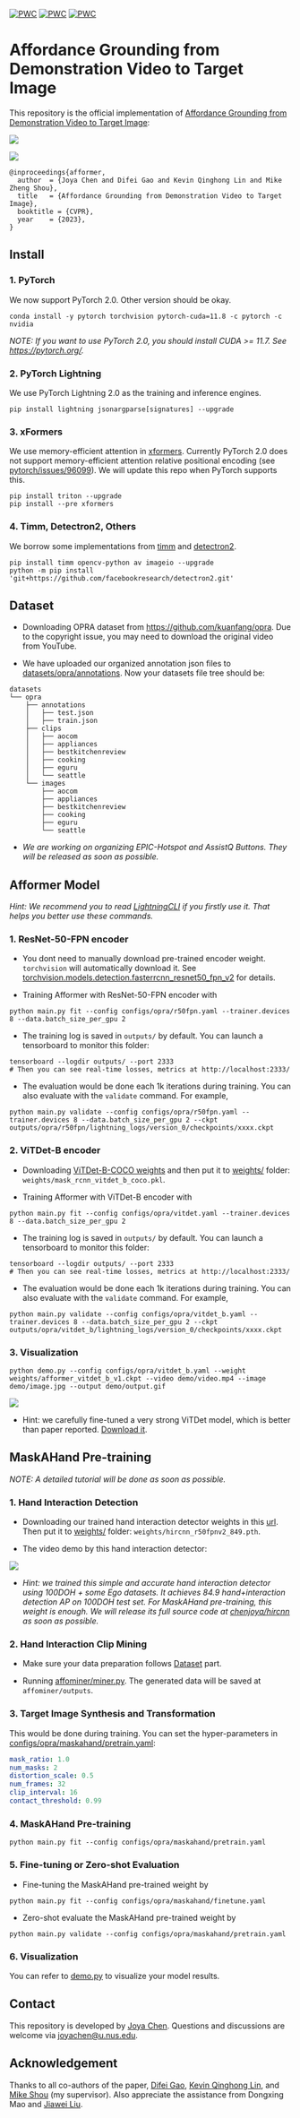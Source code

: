[![PWC](https://img.shields.io/endpoint.svg?url=https://paperswithcode.com/badge/affordance-grounding-from-demonstration-video/video-to-image-affordance-grounding-on-opra)](https://paperswithcode.com/sota/video-to-image-affordance-grounding-on-opra?p=affordance-grounding-from-demonstration-video)
[![PWC](https://img.shields.io/endpoint.svg?url=https://paperswithcode.com/badge/affordance-grounding-from-demonstration-video/video-to-image-affordance-grounding-on-opra-1)](https://paperswithcode.com/sota/video-to-image-affordance-grounding-on-opra-1?p=affordance-grounding-from-demonstration-video)
[![PWC](https://img.shields.io/endpoint.svg?url=https://paperswithcode.com/badge/affordance-grounding-from-demonstration-video/video-to-image-affordance-grounding-on-epic)](https://paperswithcode.com/sota/video-to-image-affordance-grounding-on-epic?p=affordance-grounding-from-demonstration-video)

# Affordance Grounding from Demonstration Video to Target Image

This repository is the official implementation of [Affordance Grounding from Demonstration Video to Target Image](todo):

![](readme.png)

![](demo/output1.gif) 
```
@inproceedings{afformer,
  author  = {Joya Chen and Difei Gao and Kevin Qinghong Lin and Mike Zheng Shou},
  title   = {Affordance Grounding from Demonstration Video to Target Image},
  booktitle = {CVPR},
  year    = {2023},
}
```

## Install

### 1. PyTorch 

We now support PyTorch 2.0. Other version should be okay.

```
conda install -y pytorch torchvision pytorch-cuda=11.8 -c pytorch -c nvidia
```

*NOTE: If you want to use PyTorch 2.0, you should install CUDA >= 11.7. See https://pytorch.org/.*

### 2. PyTorch Lightning

We use PyTorch Lightning 2.0 as the training and inference engines.

```
pip install lightning jsonargparse[signatures] --upgrade
```

### 3. xFormers

We use memory-efficient attention in [xformers](https://github.com/facebookresearch/xformers). Currently PyTorch 2.0 does not support memory-efficient attention relative positional encoding (see [pytorch/issues/96099](https://github.com/pytorch/pytorch/issues/96099)). We will update this repo when PyTorch supports this.

```
pip install triton --upgrade
pip install --pre xformers
```

### 4. Timm, Detectron2, Others

We borrow some implementations from [timm](https://github.com/huggingface/pytorch-image-models) and [detectron2](https://github.com/facebookresearch/detectron2).

```
pip install timm opencv-python av imageio --upgrade
python -m pip install 'git+https://github.com/facebookresearch/detectron2.git'
```

## Dataset

* Downloading OPRA dataset from https://github.com/kuanfang/opra. Due to the copyright issue, you may need to download the original video from YouTube.

* We have uploaded our organized annotation json files to [datasets/opra/annotations](datasets/opra/annotations). Now your datasets file tree should be:
```
datasets
└── opra
    ├── annotations
    │   ├── test.json
    │   ├── train.json
    ├── clips
    │   ├── aocom
    │   ├── appliances
    │   ├── bestkitchenreview
    │   ├── cooking
    │   ├── eguru
    │   └── seattle
    └── images
        ├── aocom
        ├── appliances
        ├── bestkitchenreview
        ├── cooking
        ├── eguru
        └── seattle
```

* *We are working on organizing EPIC-Hotspot and AssistQ Buttons. They will be released as soon as possible.*

## Afformer Model

*Hint: We recommend you to read [LightningCLI](https://lightning.ai/docs/pytorch/stable/cli/lightning_cli.html) if you firstly use it. That helps you better use these commands.*

### 1. ResNet-50-FPN encoder

* You dont need to manually download pre-trained encoder weight. ```torchvision``` will automatically download it. See [torchvision.models.detection.fasterrcnn_resnet50_fpn_v2](https://pytorch.org/vision/main/models/generated/torchvision.models.detection.fasterrcnn_resnet50_fpn_v2.html) for details.

* Training Afformer with ResNet-50-FPN encoder with
```shell
python main.py fit --config configs/opra/r50fpn.yaml --trainer.devices 8 --data.batch_size_per_gpu 2
```

* The training log is saved in `outputs/` by default. You can launch a tensorboard to monitor this folder:
```shell
tensorboard --logdir outputs/ --port 2333
# Then you can see real-time losses, metrics at http://localhost:2333/ 
```

* The evaluation would be done each 1k iterations during training. You can also evaluate with the `validate` command. For example, 
```shell
python main.py validate --config configs/opra/r50fpn.yaml --trainer.devices 8 --data.batch_size_per_gpu 2 --ckpt outputs/opra/r50fpn/lightning_logs/version_0/checkpoints/xxxx.ckpt
```

### 2. ViTDet-B encoder

* Downloading [ViTDet-B-COCO weights](https://dl.fbaipublicfiles.com/detectron2/ViTDet/COCO/mask_rcnn_vitdet_b/f325346929/model_final_61ccd1.pkl) and then put it to [weights/](weights/) folder: ```weights/mask_rcnn_vitdet_b_coco.pkl```.

* Training Afformer with ViTDet-B encoder with
```shell
python main.py fit --config configs/opra/vitdet.yaml --trainer.devices 8 --data.batch_size_per_gpu 2
```

* The training log is saved in `outputs/` by default. You can launch a tensorboard to monitor this folder:
```shell
tensorboard --logdir outputs/ --port 2333
# Then you can see real-time losses, metrics at http://localhost:2333/ 
```

* The evaluation would be done each 1k iterations during training. You can also evaluate with the `validate` command. For example, 
```shell
python main.py validate --config configs/opra/vitdet_b.yaml --trainer.devices 8 --data.batch_size_per_gpu 2 --ckpt outputs/opra/vitdet_b/lightning_logs/version_0/checkpoints/xxxx.ckpt
```

### 3. Visualization

```shell
python demo.py --config configs/opra/vitdet_b.yaml --weight weights/afformer_vitdet_b_v1.ckpt --video demo/video.mp4 --image demo/image.jpg --output demo/output.gif
```

![](demo/output2.gif) 

* Hint: we carefully fine-tuned a very strong ViTDet model, which is better than paper reported. [Download it](). 

## MaskAHand Pre-training

*NOTE: A detailed tutorial will be done as soon as possible.*

### 1. Hand Interaction Detection

* Downloading our trained hand interaction detector weights in this [url](https://drive.google.com/uc?export=download&id=1Ha_Jo5KJckRKo4bSTIBJ9EE5NDXIhmam). Then put it to [weights/](weights/) folder: ```weights/hircnn_r50fpnv2_849.pth```.

* The video demo by this hand interaction detector:

![](demo/hircnn.gif) 

* *Hint: we trained this simple and accurate hand interaction detector using 100DOH + some Ego datasets. It achieves 84.9 hand+interaction detection AP on 100DOH test set. For MaskAHand pre-training, this weight is enough. We will release its full source code at [chenjoya/hircnn](https://github.com/chenjoya/hircnn) as soon as possible.*

### 2. Hand Interaction Clip Mining

* Make sure your data preparation follows [Dataset](#dataset) part.

* Running [affominer/miner.py](afformer/miner.py). The generated data will be saved at `affominer/outputs`.

### 3. Target Image Synthesis and Transformation

This would be done during training. You can set the hyper-parameters in [configs/opra/maskahand/pretrain.yaml](configs/opra/maskahand/pretrain.yaml):

```yaml
mask_ratio: 1.0
num_masks: 2
distortion_scale: 0.5
num_frames: 32
clip_interval: 16
contact_threshold: 0.99
```

### 4. MaskAHand Pre-training

```shell
python main.py fit --config configs/opra/maskahand/pretrain.yaml
```

### 5. Fine-tuning or Zero-shot Evaluation

* Fine-tuning the MaskAHand pre-trained weight by

```shell
python main.py fit --config configs/opra/maskahand/finetune.yaml 
```

* Zero-shot evaluate the MaskAHand pre-trained weight by

```shell
python main.py validate --config configs/opra/maskahand/pretrain.yaml
```

### 6. Visualization

You can refer to [demo.py](demo.py) to visualize your model results.

## Contact

This repository is developed by [Joya Chen](https://chenjoya.github.io/).  Questions and discussions are welcome via joyachen@u.nus.edu.

## Acknowledgement

Thanks to all co-authors of the paper, [Difei Gao](https://scholar.google.com/citations?user=No9OsocAAAAJ&hl=en), [Kevin Qinghong Lin](https://qinghonglin.github.io/), and [Mike Shou](https://sites.google.com/view/showlab) (my supervisor). Also appreciate the assistance from Dongxing Mao and [Jiawei Liu](https://jia-wei-liu.github.io/). 

